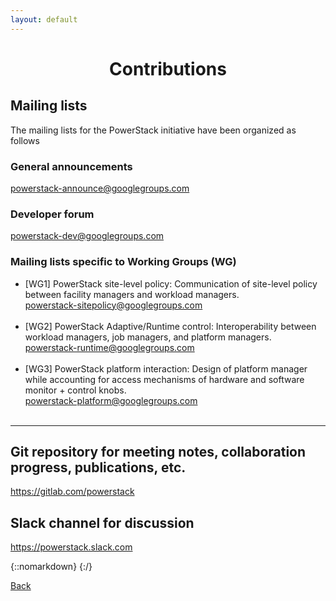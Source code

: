 ```yaml
---
layout: default
---
```


<h1 align="center">Contributions</h1>

<h2> Mailing lists </h2>
The mailing lists for the PowerStack initiative have been organized as follows

<h3> General announcements </h3> <a href="mailto:powerstack-announce@googlegroups.com">powerstack-announce@googlegroups.com</a>
<h3> Developer forum </h3> <a href="powerstack-dev@googlegroups.com">powerstack-dev@googlegroups.com</a> 

<h3> Mailing lists specific to Working Groups (WG) </h3>
<ul> 
    <li> [WG1] PowerStack site-level policy: Communication of site-level policy between facility managers and workload managers.<br>
            <a href="mailto:powerstack-sitepolicy@googlegroups.com">powerstack-sitepolicy@googlegroups.com</a> </li><br> 
    <li> [WG2] PowerStack Adaptive/Runtime control: Interoperability between workload managers, job managers, and platform managers. <br>
            <a href="mailto:powerstack-runtime@googlegroups.com">powerstack-runtime@googlegroups.com</a></li><br>
    <li> [WG3] PowerStack platform interaction: Design of platform manager while accounting for access mechanisms of hardware and software monitor + control knobs.<br>
            <a href="mailto:powerstack-platform@googlegroups.com">powerstack-platform@googlegroups.com</a></li><br>
</ul>

<hr>
<h2> Git repository for meeting notes, collaboration progress, publications, etc. </h2>
<a href="https://gitlab.com/powerstack">https://gitlab.com/powerstack</a>

<h2> Slack channel for discussion</h2>
<a href="https://powerstack.slack.com">https://powerstack.slack.com</a>

{::nomarkdown}
{:/}


[Back](./)
